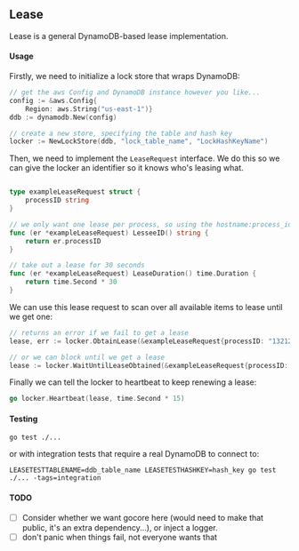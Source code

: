 ## Lease

Lease is a general DynamoDB-based lease implementation.

#### Usage

Firstly, we need to initialize a lock store that wraps DynamoDB:

```go
// get the aws Config and DynamoDB instance however you like...
config := &aws.Config{
	Region: aws.String("us-east-1")}
ddb := dynamodb.New(config)

// create a new store, specifying the table and hash key
locker := NewLockStore(ddb, "lock_table_name", "LockHashKeyName")
```

Then, we need to implement the `LeaseRequest` interface. We do this so we can  give the locker an identifier so it knows who's leasing what.

```go

type exampleLeaseRequest struct {
	processID string
}

// we only want one lease per process, so using the hostname:process_id,
func (er *exampleLeaseRequest) LesseeID() string {
	return er.processID
}

// take out a lease for 30 seconds
func (er *exampleLeaseRequest) LeaseDuration() time.Duration {
	return time.Second * 30
}
```

We can use this lease request to scan over all available items to lease until we get one:

```go
// returns an error if we fail to get a lease
lease, err := locker.ObtainLease(&exampleLeaseRequest{processID: "132123"})

// or we can block until we get a lease
lease := locker.WaitUntilLeaseObtained(&exampleLeaseRequest{processID: "132123"}, time.Second * 15)
```

Finally we can tell the locker to heartbeat to keep renewing a lease:

```go
go locker.Heartbeat(lease, time.Second * 15)
```

#### Testing

`go test ./...`

or with integration tests that require a real DynamoDB to connect to:

`LEASETESTTABLENAME=ddb_table_name LEASETESTHASHKEY=hash_key go test ./... -tags=integration`

#### TODO

- [ ] Consider whether we want gocore here (would need to make that public, it's an extra dependency...), or inject a logger.
- [ ] don't panic when things fail, not everyone wants that
